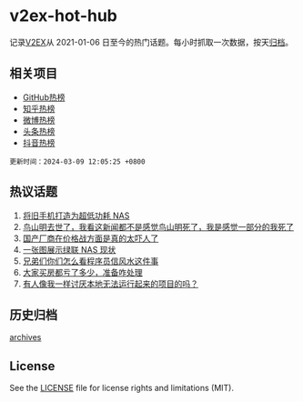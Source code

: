 # v2ex-hot-hub

 记录[V2EX](https://www.v2ex.com/)从 2021-01-06 日至今的热门话题。每小时抓取一次数据，按天[归档](archives)。
 
 ## 相关项目

- [GitHub热榜](https://github.com/it985/github-hot-hub)
- [知乎热榜](https://github.com/it985/zhihu-hot-hub)
- [微博热榜](https://github.com/it985/weibo-hot-hub)
- [头条热榜](https://github.com/it985/toutiao-hot-hub)
- [抖音热榜](https://github.com/it985/douyin-hot-hub)


 `更新时间：2024-03-09 12:05:25 +0800`

## 热议话题

1. [将旧手机打造为超低功耗 NAS](https://www.v2ex.com/t/1021805)
1. [鸟山明去世了，​我看这新闻都不是感觉鸟山明死了，我是感觉一部分的我死了](https://www.v2ex.com/t/1021827)
1. [国产厂商在价格战方面是真的太吓人了](https://www.v2ex.com/t/1021873)
1. [一张图展示绿联 NAS 现状](https://www.v2ex.com/t/1021796)
1. [兄弟们你们怎么看程序员信风水这件事](https://www.v2ex.com/t/1021926)
1. [大家买房都亏了多少，准备咋处理](https://www.v2ex.com/t/1021935)
1. [有人像我一样讨厌本地无法运行起来的项目的吗？](https://www.v2ex.com/t/1021909)

## 历史归档

[archives](archives)

## License

See the [LICENSE](LICENSE) file for license rights and limitations (MIT).
